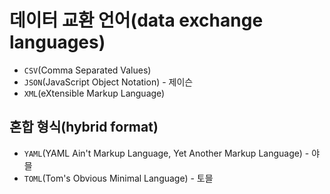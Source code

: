 # 데이터 교환 언어(data exchange languages)

- `CSV`(Comma Separated Values)
- `JSON`(JavaScript Object Notation) - 제이슨
- `XML`(eXtensible Markup Language)

## 혼합 형식(hybrid format)

- `YAML`(YAML Ain't Markup Language, Yet Another Markup Language) - 야믈
- `TOML`(Tom's Obvious Minimal Language) - 토믈
